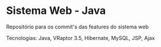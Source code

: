 # Sistema Web - Java

Repositório para os commit's das features do sistema web

Tecnologias: Java, VRaptor 3.5, Hibernate, MySQL, JSP, Ajax
